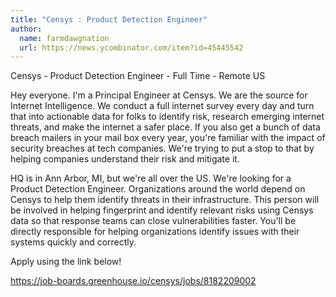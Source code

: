 ```yaml
---
title: "Censys : Product Detection Engineer"
author:
  name: farmdawgnation
  url: https://news.ycombinator.com/item?id=45445542
---
```

Censys - Product Detection Engineer - Full Time - Remote US

Hey everyone. I&#x27;m a Principal Engineer at Censys. We are the source for Internet Intelligence. We conduct a full internet survey every day and turn that into actionable data for folks to identify risk, research emerging internet threats, and make the internet a safer place. If you also get a bunch of data breach mailers in your mail box every year, you&#x27;re familiar with the impact of security breaches at tech companies. We&#x27;re trying to put a stop to that by helping companies understand their risk and mitigate it.

HQ is in Ann Arbor, MI, but we&#x27;re all over the US. We&#x27;re looking for a Product Detection Engineer. Organizations around the world depend on Censys to help them identify threats in their infrastructure. This person will be involved in helping fingerprint and identify relevant risks using Censys data so that response teams can close vulnerabilities faster. You&#x27;ll be directly responsible for helping organizations identify issues with their systems quickly and correctly.

Apply using the link below!

<a href="https:&#x2F;&#x2F;job-boards.greenhouse.io&#x2F;censys&#x2F;jobs&#x2F;8182209002" rel="nofollow">https:&#x2F;&#x2F;job-boards.greenhouse.io&#x2F;censys&#x2F;jobs&#x2F;8182209002</a>
<JobApplication />
